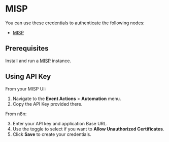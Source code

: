 # MISP

You can use these credentials to authenticate the following nodes:

- [MISP](/integrations/nodes/n8n-nodes-base.misp/)

## Prerequisites

Install and run a [MISP](https://misp.github.io/MISP/) instance.

## Using API Key

From your MISP UI:
1. Navigate to the **Event Actions** > **Automation** menu.
2. Copy the API Key provided there.

From n8n:

3. Enter your API key and application Base URL.
4. Use the toggle to select if you want to **Allow Unauthorized Certificates**.
5. Click **Save** to create your credentials.
